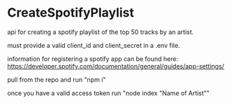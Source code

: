 # CreateSpotifyPlaylist

api for creating a spotify playlist of the top 50 tracks by an artist.

must provide a valid client_id and client_secret in a .env file.

information for registering a spotify app can be found here: https://developer.spotify.com/documentation/general/guides/app-settings/

pull from the repo and run "npm i"

once you have a valid access token run "node index "Name of Artist""
